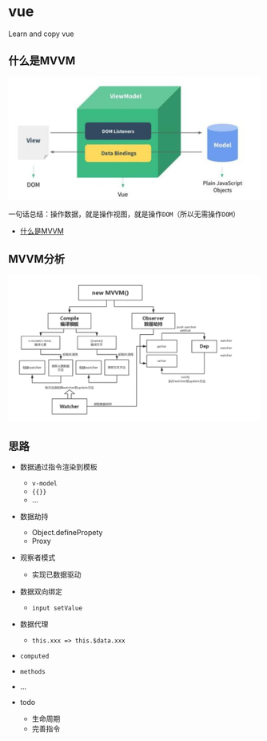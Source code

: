 # vue
Learn and copy vue

## 什么是MVVM

![what-is-mvvm](./assets/what-is-mvvm.png)

一句话总结：操作数据，就是操作视图，就是操作`DOM`（所以无需操作`DOM`）

- [什么是MVVM](https://segmentfault.com/a/1190000010756245)

## MVVM分析

![analyse-mvvm](./assets/analyse-mvvm.png)

## 思路

- 数据通过指令渲染到模板
  - `v-model`
  - `{{}}`
  - ...
- 数据劫持
  - Object.definePropety 
  - Proxy
- 观察者模式
  - 实现已数据驱动
- 数据双向绑定
  - `input setValue`
- 数据代理
  - `this.xxx => this.$data.xxx`
- `computed`
- `methods`
- ...

- todo
  - 生命周期
  - 完善指令
